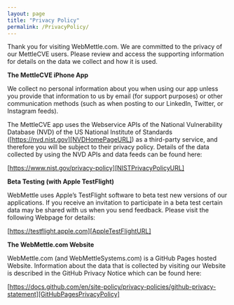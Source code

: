 ```yaml
---
layout: page
title: "Privacy Policy"
permalink: /PrivacyPolicy/
---
```


Thank you for visiting WebMettle.com. We are committed to the privacy of our MettleCVE users.
Please review and access the supporting information for details on the data we collect and how it is used.

**The MettleCVE iPhone App**

We collect no personal information about you when using our app unless you provide that information to us by
email (for support purposes) or other communication methods (such as when posting to our LinkedIn, Twitter,
or Instagram feeds).

The MettleCVE app uses the Webservice APIs of the National Vulnerability Database (NVD) of the
US National Institute of Standards ([https://nvd.nist.gov][NVDHomePageURL]) as a third-party service,
and therefore you will be subject to their privacy policy. Details of the data collected by using the
NVD APIs and data feeds can be found here:

[https://www.nist.gov/privacy-policy][NISTPrivacyPolicyURL]

**Beta Testing (with Apple TestFlight)**

WebMettle uses Apple’s TestFlight software to beta test new versions of our applications. If you receive
an invitation to participate in a beta test certain data may be shared with us when you send feedback.
Please visit the following Webpage for details:

[https://testflight.apple.com][AppleTestFlightURL]

**The WebMettle.com Website**

WebMettle.com (and WebMettleSystems.com) is a GitHub Pages hosted Website. Information about the data
that is collected by visiting our Website is described in the GitHub Privacy Notice which can be found here:

[https://docs.github.com/en/site-policy/privacy-policies/github-privacy-statement][GitHubPagesPrivacyPolicy]

[NVDHomePageURL]: https://nvd.nist.gov
[NISTPrivacyPolicyURL]: https://www.nist.gov/privacy-policy
[AppleTestFlightURL]: https://testflight.apple.com
[GitHubPagesPrivacyPolicy]: https://docs.github.com/en/site-policy/privacy-policies/github-privacy-statement

